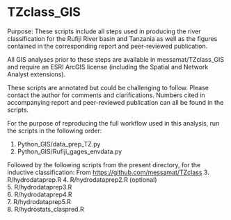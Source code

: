 # TZclass_GIS

Purpose: These scripts include all steps used in producing the river classification for the Rufiji River basin and Tanzania as well as the 
		figures contained in the corresponding report and peer-reviewed publication.
		
All GIS analyses prior to these steps are available in messamat/TZclass_GIS and require an ESRI ArcGIS license (including the Spatial and Network Analyst extensions).

These scripts are annotated but could be challenging to follow. Please contact the author for comments and clarifications. 
Numbers cited in accompanying report and peer-reviewed publication can all be found in the scripts.

For the purpose of reproducing the full workflow used in this analysis, run the scripts in the following order:
1. Python_GIS/data_prep_TZ.py
2. Python_GIS/Rufiji_gages_envdata.py

Followed by the following scripts from the present directory, for the inductive classification: 
From https://github.com/messamat/TZclass
3. R/hydrodataprep.R
4. R/hydrodataprep2.R (optional)	
5. R/hydrodataprep3.R		
6. R/hydrodataprep4.R		
7. R/hydrodataprep5.R		
8. R/hydrostats_claspred.R
